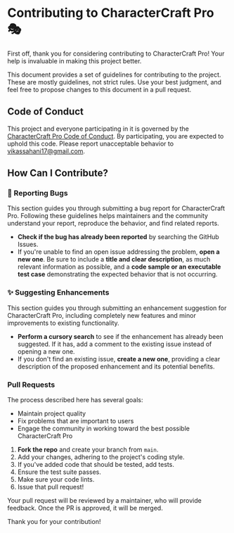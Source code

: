 # Contributing to CharacterCraft Pro 🎭

First off, thank you for considering contributing to CharacterCraft Pro! Your help is invaluable in making this project better.

This document provides a set of guidelines for contributing to the project. These are mostly guidelines, not strict rules. Use your best judgment, and feel free to propose changes to this document in a pull request.

## Code of Conduct

This project and everyone participating in it is governed by the [CharacterCraft Pro Code of Conduct](CODE_OF_CONDUCT.md). By participating, you are expected to uphold this code. Please report unacceptable behavior to [vikassahani17@gmail.com](mailto:vikassahani17@gmail.com).

## How Can I Contribute?

### 🐛 Reporting Bugs

This section guides you through submitting a bug report for CharacterCraft Pro. Following these guidelines helps maintainers and the community understand your report, reproduce the behavior, and find related reports.

- **Check if the bug has already been reported** by searching the GitHub Issues.
- If you're unable to find an open issue addressing the problem, **open a new one**. Be sure to include a **title and clear description**, as much relevant information as possible, and a **code sample or an executable test case** demonstrating the expected behavior that is not occurring.

### ✨ Suggesting Enhancements

This section guides you through submitting an enhancement suggestion for CharacterCraft Pro, including completely new features and minor improvements to existing functionality.

- **Perform a cursory search** to see if the enhancement has already been suggested. If it has, add a comment to the existing issue instead of opening a new one.
- If you don't find an existing issue, **create a new one**, providing a clear description of the proposed enhancement and its potential benefits.

###  Pull Requests

The process described here has several goals:
- Maintain project quality
- Fix problems that are important to users
- Engage the community in working toward the best possible CharacterCraft Pro

1.  **Fork the repo** and create your branch from `main`.
2.  Add your changes, adhering to the project's coding style.
3.  If you've added code that should be tested, add tests.
4.  Ensure the test suite passes.
5.  Make sure your code lints.
6.  Issue that pull request!

Your pull request will be reviewed by a maintainer, who will provide feedback. Once the PR is approved, it will be merged.

Thank you for your contribution!
